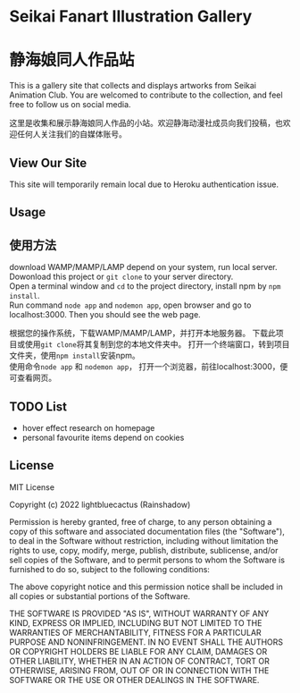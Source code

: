 # Seikai Fanart Illustration Gallery
# 静海娘同人作品站
  
This is a gallery site that collects and displays artworks from Seikai Animation Club. You are welcomed to contribute to the collection, and feel free to follow us on social media.  
  
这里是收集和展示静海娘同人作品的小站。欢迎静海动漫社成员向我们投稿，也欢迎任何人关注我们的自媒体账号。  
  
## View Our Site
This site will temporarily remain local due to Heroku authentication issue.

## Usage
## 使用方法

download WAMP/MAMP/LAMP depend on your system, run local server.  
Dowonload this project or `git clone` to your server directory.  
Open a terminal window and `cd` to the project directory, install npm by `npm install`.  
Run command `node app` and `nodemon app`, open browser and go to localhost:3000. Then you should see the web page.  

根据您的操作系统，下载WAMP/MAMP/LAMP，并打开本地服务器。 
下载此项目或使用`git clone`将其复制到您的本地文件夹中。 
打开一个终端窗口，转到项目文件夹，使用`npm install`安装npm。  
使用命令`node app` 和 `nodemon app`， 打开一个浏览器，前往localhost:3000，便可查看网页。 

## TODO List
* hover effect research on homepage   
* personal favourite items depend on cookies  

## License
MIT License

Copyright (c) 2022 lightbluecactus (Rainshadow)

Permission is hereby granted, free of charge, to any person obtaining a copy
of this software and associated documentation files (the "Software"), to deal
in the Software without restriction, including without limitation the rights
to use, copy, modify, merge, publish, distribute, sublicense, and/or sell
copies of the Software, and to permit persons to whom the Software is
furnished to do so, subject to the following conditions:

The above copyright notice and this permission notice shall be included in all
copies or substantial portions of the Software.

THE SOFTWARE IS PROVIDED "AS IS", WITHOUT WARRANTY OF ANY KIND, EXPRESS OR
IMPLIED, INCLUDING BUT NOT LIMITED TO THE WARRANTIES OF MERCHANTABILITY,
FITNESS FOR A PARTICULAR PURPOSE AND NONINFRINGEMENT. IN NO EVENT SHALL THE
AUTHORS OR COPYRIGHT HOLDERS BE LIABLE FOR ANY CLAIM, DAMAGES OR OTHER
LIABILITY, WHETHER IN AN ACTION OF CONTRACT, TORT OR OTHERWISE, ARISING FROM,
OUT OF OR IN CONNECTION WITH THE SOFTWARE OR THE USE OR OTHER DEALINGS IN THE
SOFTWARE.

